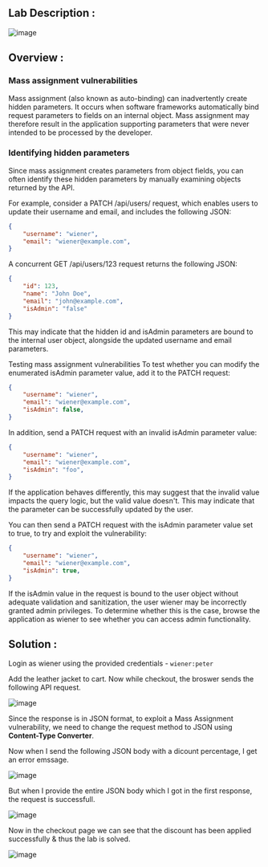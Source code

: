 ## Lab Description :

![image](https://github.com/sh3bu/Portswigger_labs/assets/67383098/3ecb8c6e-4cda-4347-8943-023251558d74)

## Overview :

### Mass assignment vulnerabilities

Mass assignment (also known as auto-binding) can inadvertently create hidden parameters. It occurs when software frameworks automatically bind request parameters to fields on an internal object. Mass assignment may therefore result in the application supporting parameters that were never intended to be processed by the developer.

### Identifying hidden parameters
Since mass assignment creates parameters from object fields, you can often identify these hidden parameters by manually examining objects returned by the API.

For example, consider a PATCH /api/users/ request, which enables users to update their username and email, and includes the following JSON:

```json
{
    "username": "wiener",
    "email": "wiener@example.com",
}
```
A concurrent GET /api/users/123 request returns the following JSON:

```json
{
    "id": 123,
    "name": "John Doe",
    "email": "john@example.com",
    "isAdmin": "false"
}
```

This may indicate that the hidden id and isAdmin parameters are bound to the internal user object, alongside the updated username and email parameters.

Testing mass assignment vulnerabilities
To test whether you can modify the enumerated isAdmin parameter value, add it to the PATCH request:

```json
{
    "username": "wiener",
    "email": "wiener@example.com",
    "isAdmin": false,
}
```

In addition, send a PATCH request with an invalid isAdmin parameter value:

```json
{
    "username": "wiener",
    "email": "wiener@example.com",
    "isAdmin": "foo",
}
```

If the application behaves differently, this may suggest that the invalid value impacts the query logic, but the valid value doesn't. This may indicate that the parameter can be successfully updated by the user.

You can then send a PATCH request with the isAdmin parameter value set to true, to try and exploit the vulnerability:

```json
{
    "username": "wiener",
    "email": "wiener@example.com",
    "isAdmin": true,
}
```

If the isAdmin value in the request is bound to the user object without adequate validation and sanitization, the user wiener may be incorrectly granted admin privileges. To determine whether this is the case, browse the application as wiener to see whether you can access admin functionality.

## Solution :

Login as wiener using the provided credentials - `wiener:peter`

Add the leather jacket to cart. Now while checkout, the broswer sends the following API request.

![image](https://github.com/sh3bu/Portswigger_labs/assets/67383098/77bddf5f-5351-4aa6-a9aa-0cd19708fd06)

Since the response is in JSON format, to exploit a Mass Assignment vulnerability, we need to change the request method to JSON using  **Content-Type Converter**.

Now when I send the following JSON body with a dicount percentage, I get an error emssage.

![image](https://github.com/sh3bu/Portswigger_labs/assets/67383098/2aa05dd7-7306-4f22-b6fb-08d7ab7b8167)

But when I provide the entire JSON body which I got in the first response, the request is successfull.

![image](https://github.com/sh3bu/Portswigger_labs/assets/67383098/7b3d042e-a362-48f4-b008-aed9ab84e8af)

Now in the checkout page we can see that the discount has been applied successfully & thus the lab is solved.

![image](https://github.com/sh3bu/Portswigger_labs/assets/67383098/707b511e-7505-427d-8462-28a74d847ea2)



